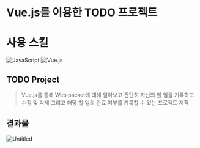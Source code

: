 # Vue.js를 이용한 TODO 프로젝트 

# 사용 스킬
<img alt="JavaScript" src ="https://img.shields.io/badge/JavaScript-F7DF1E.svg?&style=for-the-badge&logo=JavaScript&logoColor=black"/> <img alt="Vue.js" src ="https://img.shields.io/badge/Vue.js-4FC08D.svg?&style=for-the-badge&logo=Vue.js&logoColor=black"/>

## TODO Project
>Vue.js를 통해 Web packet에 대해 알아보고 간단히 자신의 할 일을 기록하고 수정 및 삭제 그리고 해당 할 일의 완료 여부를 기록할 수 있는 프로젝트 제작

## 결과물

![Untitled](https://user-images.githubusercontent.com/61587538/162348171-403855a4-c8fa-4063-ae08-2e1f8ff9a5fe.png)
